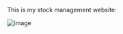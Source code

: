 This is my stock management website:

![image](https://github.com/7177821l212/Stock-Management-Frontend/assets/137044894/b5aa3dc5-4045-4153-b6f1-1197c47331f4)
